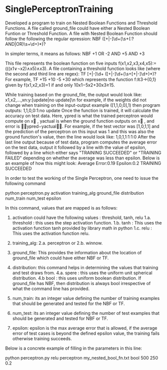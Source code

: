 # SinglePerceptronTraining

Developed a program to train on Nested Boolean Functions and Threshold Functions.
A file called ground_file could have either a Nested Boolean Funtion or Threshold Function.
A file with Nested Boolean Function should follow the following the regular epression:
NBF
([+|-]\d+(\s+(:?AND|OR)\s+\d+)*)?

In simpler terms, it means as follows:
NBF
+1 OR -2 AND +5 AND +3

This file represents the boolean function on five inputs f(x1,x2,x3,x4,x5):=(((x1∨¬x2)∧x5)∧x3).
A file containing a threshold function looks like (where the second and third line are regex):
TF
[+|-]\d+
([+|-]\d+(\s+[+|-]\d+)*)?
For example,
TF
+15
+10 -5 +30
which represents the function f:ℝ3→{0,1} given by f(x1,x2,x3)=1 if and only 10x1−5x2+30x3≥15.

While training based on the ground_file, the output would look like:
x1,x2,...,xn:y:[update|no update]\n
for example, if the weights did not change when training on the input-output example ([1,1,0,0],1) then program outputs:
1,1,0,0:1:no update
Once the function is trained, it will calculate the accuracy on test data. Here, ypred is what the trained perceptron would compute on x⃗ , yactual is when the ground function outputs on x⃗ , and error is ∣∣ypred−yactual∣∣. For example, if the test vector was [1,0,1,1] and the prediction of the perceptron on this input was 1 and this was also the ground function's value, then the line would look like:
1,0,1,1:1:1:0
After the last line output because of test data, program computes the average error on the test data, output it followed by a line with the value of epsilon, followed by a line which either says "TRAINING SUCCEEDED" or "TRAINING FAILED" depending on whether the average was less than epsilon. Below is an example of how this might look:
Average Error:0.19
Epsilon:0.2
TRAINING SUCCEEDED

In order to test the working of the Single Perceptron, one need to issue the following command

python perceptron.py activation training_alg ground_file distribution num_train num_test epsilon

In this command, values that are mapped is as follows:
1. activation could have the following values : threshold, tanh, relu
    1.a. threshold : this uses the step activation function.
    1.b. tanh : This uses the activation function tanh provided by library math in python
    1.c. relu : This uses the activation function relu.

2. training_alg:
    2.a. perceptron or
    2.b. winnow.
3. ground_file: This provides the information about the location of ground_file which could have either NBF or TF.
4. distribution: this command helps in determining the values that training and test draws from.
    4.a. spere : this uses the uniform unit spherical distribution.
    4.b bool : this uses uniform boolean distribution. If ground_file has NBF, then distribution is always bool irrespective of what the command line has provided.
5. num_train: its an integer value defining the number of training examples that should be generated and tested for the NBF or TF.
6. num_test: its an integer value defining the number of test examples that should be generated and tested for NBF or TF.
7. epsilon: epsilon is the max average error that is allowed, if the average error of test cases is beyond the defined epsilon value, the training fails otherwise training succeeds.


Below is a concrete example of filling in the parameters in this line:

python perceptron.py relu perceptron my_nested_bool_fn.txt bool 500 250 0.2